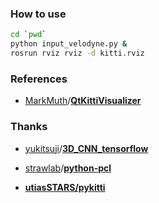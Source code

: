 ### How to use

```sh
cd `pwd`
python input_velodyne.py &
rosrun rviz rviz -d kitti.rviz
```



### References

+ [MarkMuth](https://github.com/MarkMuth)/[**QtKittiVisualizer**](https://github.com/MarkMuth/QtKittiVisualizer)



### Thanks

+ [yukitsuji](https://github.com/yukitsuji)/[**3D_CNN_tensorflow** ](https://github.com/yukitsuji/3D_CNN_tensorflow)


+ [strawlab](https://github.com/strawlab/python-pcl)/[**python-pcl** ](https://github.com/Durant35/python-pcl)
+ [**utiasSTARS/pykitti**](https://github.com/utiasSTARS/pykitti)


